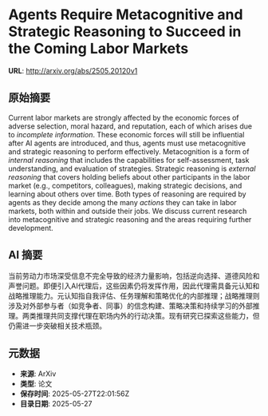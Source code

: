 # Agents Require Metacognitive and Strategic Reasoning to Succeed in the Coming Labor Markets

**URL**: http://arxiv.org/abs/2505.20120v1

## 原始摘要

Current labor markets are strongly affected by the economic forces of adverse
selection, moral hazard, and reputation, each of which arises due to
$\textit{incomplete information}$. These economic forces will still be
influential after AI agents are introduced, and thus, agents must use
metacognitive and strategic reasoning to perform effectively. Metacognition is
a form of $\textit{internal reasoning}$ that includes the capabilities for
self-assessment, task understanding, and evaluation of strategies. Strategic
reasoning is $\textit{external reasoning}$ that covers holding beliefs about
other participants in the labor market (e.g., competitors, colleagues), making
strategic decisions, and learning about others over time. Both types of
reasoning are required by agents as they decide among the many
$\textit{actions}$ they can take in labor markets, both within and outside
their jobs. We discuss current research into metacognitive and strategic
reasoning and the areas requiring further development.


## AI 摘要

当前劳动力市场深受信息不完全导致的经济力量影响，包括逆向选择、道德风险和声誉问题。即便引入AI代理后，这些因素仍将发挥作用，因此代理需具备元认知和战略推理能力。元认知指自我评估、任务理解和策略优化的内部推理；战略推理则涉及对外部参与者（如竞争者、同事）的信念构建、策略决策和持续学习的外部推理。两类推理共同支撑代理在职场内外的行动决策。现有研究已探索这些能力，但仍需进一步突破相关技术瓶颈。

## 元数据

- **来源**: ArXiv
- **类型**: 论文
- **保存时间**: 2025-05-27T22:01:56Z
- **目录日期**: 2025-05-27
